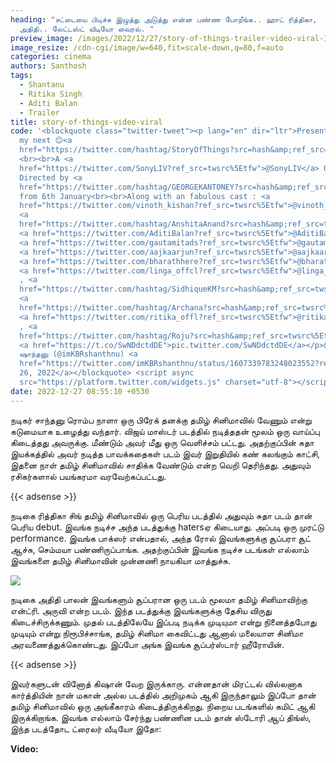 ```yaml
---
heading: "சட்டையை பிடிச்சு இழுத்து அடுத்து என்ன பண்ண போறீங்க.. ஹாட் ரித்திகா,
  அதிதி.. லேட்டஸ்ட் வீடியோ வைரல். "
preview_image: /images/2022/12/27/story-of-things-trailer-video-viral-1-.jpg
image_resize: /cdn-cgi/image/w=640,fit=scale-down,q=80,f=auto
categories: cinema
authors: Santhosh
tags:
  - Shantanu
  - Ritika Singh
  - Aditi Balan
  - Trailer
title: story-of-things-video-viral
code: '<blockquote class="twitter-tweet"><p lang="en" dir="ltr">Presenting you
  my next 😊<a
  href="https://twitter.com/hashtag/StoryOfThings?src=hash&amp;ref_src=twsrc%5Etfw">#StoryOfThings</a>
  <br><br>A <a
  href="https://twitter.com/SonyLIV?ref_src=twsrc%5Etfw">@SonyLIV</a> Original
  Directed by <a
  href="https://twitter.com/hashtag/GEORGEKANTONEY?src=hash&amp;ref_src=twsrc%5Etfw">#GEORGEKANTONEY</a>
  from 6th January<br><br>Along with an fabulous cast : <a
  href="https://twitter.com/vinoth_kishan?ref_src=twsrc%5Etfw">@vinoth_kishan</a>
  <a
  href="https://twitter.com/hashtag/AnshitaAnand?src=hash&amp;ref_src=twsrc%5Etfw">#AnshitaAnand</a>,
  <a href="https://twitter.com/AditiBalan?ref_src=twsrc%5Etfw">@AditiBalan</a>
  <a href="https://twitter.com/gautamitads?ref_src=twsrc%5Etfw">@gautamitads</a>
  <a href="https://twitter.com/aajkaarjun?ref_src=twsrc%5Etfw">@aajkaarjun</a>
  <a href="https://twitter.com/bharathhere?ref_src=twsrc%5Etfw">@bharathhere</a>
  <a href="https://twitter.com/linga_offcl?ref_src=twsrc%5Etfw">@linga_offcl</a>
  , <a
  href="https://twitter.com/hashtag/SidhiqueKM?src=hash&amp;ref_src=twsrc%5Etfw">#SidhiqueKM</a>,
  <a
  href="https://twitter.com/hashtag/Archana?src=hash&amp;ref_src=twsrc%5Etfw">#Archana</a>
  <a href="https://twitter.com/ritika_offl?ref_src=twsrc%5Etfw">@ritika_offl</a>
  , <a
  href="https://twitter.com/hashtag/Roju?src=hash&amp;ref_src=twsrc%5Etfw">#Roju</a>
  <a href="https://t.co/SwNDdctdDE">pic.twitter.com/SwNDdctdDE</a></p>&mdash;
  ஷாந்தனு (@imKBRshanthnu) <a
  href="https://twitter.com/imKBRshanthnu/status/1607339783248023552?ref_src=twsrc%5Etfw">December
  26, 2022</a></blockquote> <script async
  src="https://platform.twitter.com/widgets.js" charset="utf-8"></script>'
date: 2022-12-27 08:55:10 +0530
---
```

நடிகர் சாந்தனு ரொம்ப நாளா ஒரு பிரேக் தனக்கு தமிழ் சினிமாவில் வேணும் என்று கடுமையாக உழைத்து வந்தார். விஜய் மாஸ்டர் படத்தில் நடித்ததன் மூலம் ஒரு வாய்ப்பு கிடைத்தது அவருக்கு. மீண்டும் அவர் மீது ஒரு வெளிச்சம் பட்டது. அதற்குப்பின் சுதா இயக்கத்தில் அவர் நடித்த பாவக்கதைகள் படம் இவர் இறுதியில் கண் கலங்கும் காட்சி, இதனை நாள் தமிழ் சினிமாவில் சாதிக்க வேண்டும் என்ற வெறி தெரிந்தது. அதுவும் ரசிகர்களால் பயங்கரமா வரவேற்கப்பட்டது. 

{{< adsense >}}

நடிகை ரித்திகா சிங் தமிழ் சினிமாவில் ஒரு பெரிய படத்தில் அதுவும் சுதா படம் தான் பெரிய debut. இவங்க நடிச்ச அந்த படத்துக்கு hatersஏ கிடையாது. அப்படி ஒரு முரட்டு performance. இவங்க பாக்ஸர் என்பதால், அந்த ரோல் இவங்களுக்கு சூப்பரா சூட் ஆச்சு, செம்மயா பண்ணிருப்பாங்க. அதற்குப்பின் இவங்க நடிச்ச படங்கள் எல்லாம் இவங்களை தமிழ் சினிமாவின் முன்னணி நாயகியா மாத்துச்சு.

![](/images/2022/12/27/story-of-things-trailer-video-viral-2-.jpg)

நடிகை அதிதி பாலன் இவங்களும் சூப்பரான ஒரு படம் மூலமா தமிழ் சினிமாவிற்கு என்ட்ரி. அருவி என்ற படம். இந்த படத்துக்கு இவங்களுக்கு தேசிய விருது கிடைச்சிருக்கணும். முதல் படத்திலேயே இப்படி நடிக்க முடியுமா என்று நினைத்தபோது முடியும் என்று நிரூபிச்சாங்க, தமிழ் சினிமா கைவிட்டது ஆனால் மலையாள சினிமா அரவணைத்துக்கொண்டது. இப்போ அங்க இவங்க சூப்பர்ஸ்டார் ஹீரோயின்.

{{< adsense >}}

இவர்களுடன் வினோத் கிஷான் வேற இருக்காரு. என்னதான் மிரட்டல் வில்லனாக கார்த்தியின் நான் மகான் அல்ல படத்தில் அறிமுகம் ஆகி இருந்தாலும் இப்போ தான் தமிழ் சினிமாவில் ஒரு அங்கீகாரம் கிடைத்திருக்கிறது. நிறைய படங்களில் கமிட் ஆகி இருக்கிறாங்க. இவங்க எல்லாம் சேர்ந்து பண்ணின படம் தான் ஸ்டோரி ஆப் திங்ஸ், இந்த படத்தோட ட்ரைலர் வீடியோ இதோ:

**V﻿ideo:**